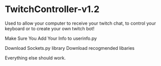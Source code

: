 # TwitchController-v1.2
Used to allow your computer to receive your twitch chat, to control your keyboard or to create your own twitch bot!


Make Sure You Add Your Info to userinfo.py

Download Sockets.py library
Download recogmended libaries 

Everything else should work. 
